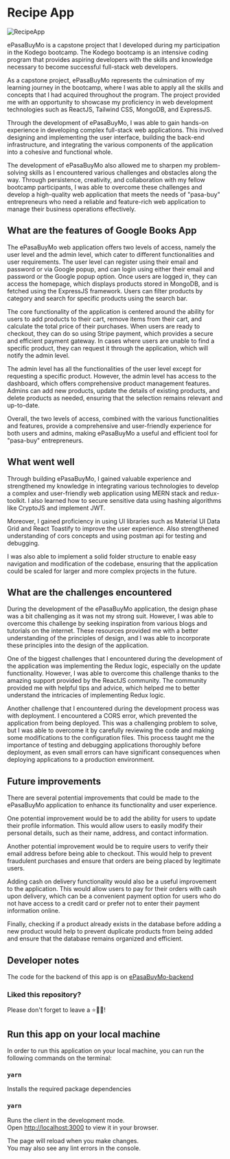 # Recipe App

![RecipeApp](https://i.ibb.co/7Wgbk3Z/e-Pasa-Buy-Mo.png)

ePasaBuyMo is a capstone project that I developed during my participation in the Kodego bootcamp. The Kodego bootcamp is an intensive coding program that provides aspiring developers with the skills and knowledge necessary to become successful full-stack web developers.

As a capstone project, ePasaBuyMo represents the culmination of my learning journey in the bootcamp, where I was able to apply all the skills and concepts that I had acquired throughout the program. The project provided me with an opportunity to showcase my proficiency in web development technologies such as ReactJS, Tailwind CSS, MongoDB, and ExpressJS.

Through the development of ePasaBuyMo, I was able to gain hands-on experience in developing complex full-stack web applications. This involved designing and implementing the user interface, building the back-end infrastructure, and integrating the various components of the application into a cohesive and functional whole.

The development of ePasaBuyMo also allowed me to sharpen my problem-solving skills as I encountered various challenges and obstacles along the way. Through persistence, creativity, and collaboration with my fellow bootcamp participants, I was able to overcome these challenges and develop a high-quality web application that meets the needs of "pasa-buy" entrepreneurs who need a reliable and feature-rich web application to manage their business operations effectively.

## What are the features of Google Books App

The ePasaBuyMo web application offers two levels of access, namely the user level and the admin level, which cater to different functionalities and user requirements. The user level can register using their email and password or via Google popup, and can login using either their email and password or the Google popup option. Once users are logged in, they can access the homepage, which displays products stored in MongoDB, and is fetched using the ExpressJS framework. Users can filter products by category and search for specific products using the search bar.

The core functionality of the application is centered around the ability for users to add products to their cart, remove items from their cart, and calculate the total price of their purchases. When users are ready to checkout, they can do so using Stripe payment, which provides a secure and efficient payment gateway. In cases where users are unable to find a specific product, they can request it through the application, which will notify the admin level.

The admin level has all the functionalities of the user level except for requesting a specific product. However, the admin level has access to the dashboard, which offers comprehensive product management features. Admins can add new products, update the details of existing products, and delete products as needed, ensuring that the selection remains relevant and up-to-date.

Overall, the two levels of access, combined with the various functionalities and features, provide a comprehensive and user-friendly experience for both users and admins, making ePasaBuyMo a useful and efficient tool for "pasa-buy" entrepreneurs.

## What went well

Through building ePasaBuyMo, I gained valuable experience and strengthened my knowledge in integrating various technologies to develop a complex and user-friendly web application using MERN stack and redux-toolkit. I also learned how to secure sensitive data using hashing algorithms like CryptoJS and implement JWT.

Moreover, I gained proficiency in using UI libraries such as Material UI Data Grid and React Toastify to improve the user experience. Also strengthened understanding of cors concepts and using postman api for testing and debugging.

I was also able to implement a solid folder structure to enable easy navigation and modification of the codebase, ensuring that the application could be scaled for larger and more complex projects in the future.

## What are the challenges encountered

During the development of the ePasaBuyMo application, the design phase was a bit challenging as it was not my strong suit. However, I was able to overcome this challenge by seeking inspiration from various blogs and tutorials on the internet. These resources provided me with a better understanding of the principles of design, and I was able to incorporate these principles into the design of the application.

One of the biggest challenges that I encountered during the development of the application was implementing the Redux logic, especially on the update functionality. However, I was able to overcome this challenge thanks to the amazing support provided by the ReactJS community. The community provided me with helpful tips and advice, which helped me to better understand the intricacies of implementing Redux logic.

Another challenge that I encountered during the development process was with deployment. I encountered a CORS error, which prevented the application from being deployed. This was a challenging problem to solve, but I was able to overcome it by carefully reviewing the code and making some modifications to the configuration files. This process taught me the importance of testing and debugging applications thoroughly before deployment, as even small errors can have significant consequences when deploying applications to a production environment.


## Future improvements

There are several potential improvements that could be made to the ePasaBuyMo application to enhance its functionality and user experience.

One potential improvement would be to add the ability for users to update their profile information. This would allow users to easily modify their personal details, such as their name, address, and contact information.

Another potential improvement would be to require users to verify their email address before being able to checkout. This would help to prevent fraudulent purchases and ensure that orders are being placed by legitimate users. 

Adding cash on delivery functionality would also be a useful improvement to the application. This would allow users to pay for their orders with cash upon delivery, which can be a convenient payment option for users who do not have access to a credit card or prefer not to enter their payment information online.

Finally, checking if a product already exists in the database before adding a new product would help to prevent duplicate products from being added and ensure that the database remains organized and efficient.

## Developer notes

The code for the backend of this app is on [ePasaBuyMo-backend](https://github.com/natarake/ePasaBuyMo-backend)

### Liked this repository?

Please don't forget to leave a ⭐🙏🏻!

## Run this app on your local machine

In order to run this application on your local machine, you can run the following commands on the terminal:

### `yarn`

Installs the required package dependencies

### `yarn`

Runs the client in the development mode.\
Open [http://localhost:3000](http://localhost:3000) to view it in your browser.

The page will reload when you make changes.\
You may also see any lint errors in the console.
